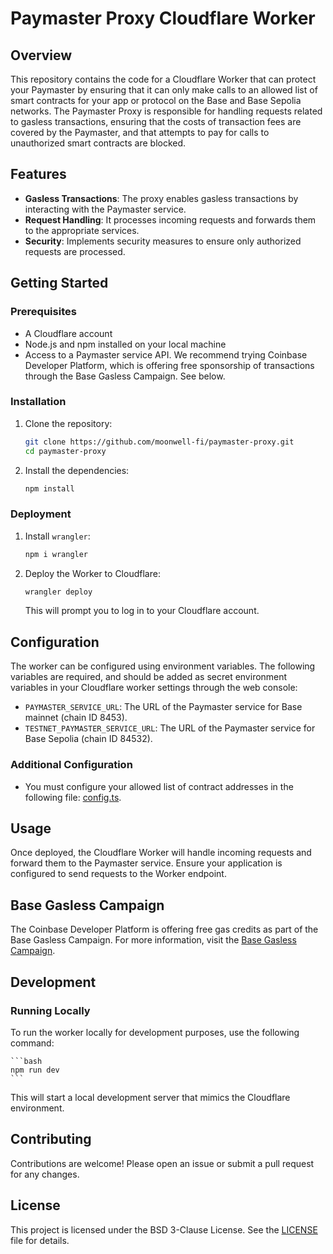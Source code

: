 # Paymaster Proxy Cloudflare Worker

## Overview

This repository contains the code for a Cloudflare Worker that can protect your Paymaster by ensuring that it can only make calls to an allowed list of smart contracts for your app or protocol on the Base and Base Sepolia networks. The Paymaster Proxy is responsible for handling requests related to gasless transactions, ensuring that the costs of transaction fees are covered by the Paymaster, and that attempts to pay for calls to unauthorized smart contracts are blocked.

## Features

- **Gasless Transactions**: The proxy enables gasless transactions by interacting with the Paymaster service.
- **Request Handling**: It processes incoming requests and forwards them to the appropriate services.
- **Security**: Implements security measures to ensure only authorized requests are processed.

## Getting Started

### Prerequisites

- A Cloudflare account
- Node.js and npm installed on your local machine
- Access to a Paymaster service API. We recommend trying Coinbase Developer Platform, which is offering free sponsorship of transactions through the Base Gasless Campaign. See below.

### Installation

1. Clone the repository:

    ```bash
    git clone https://github.com/moonwell-fi/paymaster-proxy.git
    cd paymaster-proxy
    ```

2. Install the dependencies:

    ```bash
    npm install
    ```

### Deployment

1. Install `wrangler`:

    ```bash
    npm i wrangler
    ```

2. Deploy the Worker to Cloudflare:

    ```bash
    wrangler deploy
    ```

    This will prompt you to log in to your Cloudflare account.

## Configuration

The worker can be configured using environment variables. The following variables are required, and should be added as secret environment variables in your Cloudflare worker settings through the web console:

- `PAYMASTER_SERVICE_URL`: The URL of the Paymaster service for Base mainnet (chain ID 8453).
- `TESTNET_PAYMASTER_SERVICE_URL`: The URL of the Paymaster service for Base Sepolia (chain ID 84532).

### Additional Configuration

- You must configure your allowed list of contract addresses in the following file: [config.ts](https://github.com/moonwell-fi/paymaster-proxy/blob/main/src/config.ts).

## Usage

Once deployed, the Cloudflare Worker will handle incoming requests and forward them to the Paymaster service. Ensure your application is configured to send requests to the Worker endpoint.

## Base Gasless Campaign

The Coinbase Developer Platform is offering free gas credits as part of the Base Gasless Campaign. For more information, visit the [Base Gasless Campaign](https://www.smartwallet.dev/base-gasless-campaign).

## Development

### Running Locally

To run the worker locally for development purposes, use the following command:

    ```bash
    npm run dev
    ```

This will start a local development server that mimics the Cloudflare environment.

## Contributing

Contributions are welcome! Please open an issue or submit a pull request for any changes.

## License

This project is licensed under the BSD 3-Clause License. See the [LICENSE](LICENSE) file for details.